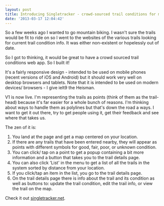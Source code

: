 ```yaml
---
layout: post
title: Introducing Singletracker - crowd-sourced trail conditions for mountain bikers
date: '2013-03-17 12:04:42'
---
```


So a few weeks ago I wanted to go mountain biking. I wasn't sure the trails would be fit to ride on so I went to the websites of the various trails looking for current trail condition info. It was either non-existent or hopelessly out of date.

So I got to thinking, it would be great to have a crowd sourced trail conditions web app. So I built it!

It's a fairly responsive design - intended to be used on mobile phones (recent versions of iOS and Android) but it should work very well on desktop browsers and tablets. Note that it is intended to be used on modern devices/ browsers - I give ielt9 the Heisman.

V1 is now live. I'm representing the trails as points (think of them as the trail-head) because it's far easier for a whole bunch of reasons. I'm thinking about ways to handle them as polylines but that's down the road a ways. I want to get it out there, try to get people using it, get their feedback and see where that takes us.

The zen of it is:
<ol>
<li>You land at the page and get a map centered on your location.</li>
<li>If there are any trails that have been entered nearby, they will appear as points with different symbols for good, fair, poor, or unknown condition.</li>
<li>You can click/ tap on a point to get a popup containing a bit more information and a button that takes you to the trail details page.</li>
<li>You can also click 'List' in the menu to get a list of all the trails in the system sorted by distance from your location.</li>
<li>If you click/tap an item in the list, you go to the trail details page.</li>
<li>On the trail details page there is info about the trail and its condition as well as buttons to: update the trail condition, edit the trail info, or view the trail on the map.</li>
</ol>

Check it out <a href="http://singletracker.net" title="singletracker.net">singletracker.net</a>.
